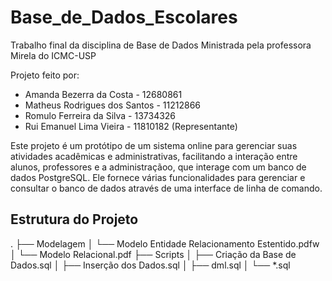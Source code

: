 # Base_de_Dados_Escolares
Trabalho final da disciplina de Base de Dados Ministrada pela professora Mirela do ICMC-USP

Projeto feito por:

- Amanda Bezerra da Costa - 12680861
- Matheus Rodrigues dos Santos - 11212866
- Romulo Ferreira da Silva - 13734326
- Rui Emanuel Lima Vieira - 11810182 (Representante)

Este projeto é um protótipo de um sistema online para gerenciar suas atividades acadêmicas e administrativas, facilitando a interação entre alunos, professores e a administraçãoo, que interage com um banco de dados PostgreSQL. Ele fornece várias funcionalidades para gerenciar e consultar o banco de dados através de uma interface de linha de comando.

## Estrutura do Projeto

.
├── Modelagem
│   └── Modelo Entidade Relacionamento Estentido.pdfw
│   └── Modelo Relacional.pdf
├── Scripts
│   ├── Criação da Base de Dados.sql
│   ├── Inserção dos Dados.sql
│   ├── dml.sql
│   └── *.sql
